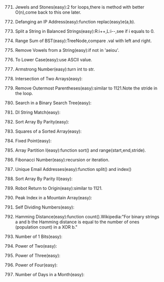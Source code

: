 771. Jewels and Stones(easy):2 for loops,there is method with better O(n),come back to this one later.     
1108. Defanging an IP Address(easy):function replac(easy)e(a,b).   
    
1221. Split a String in Balanced Strings(easy):R:i++,L:i--,see if i equals to 0.
    
938. Range Sum of BST(easy):TreeNode,compare .val with left and right.
    
1119. Remove Vowels from a String(easy):if not in 'aeiou'.
    
709. To Lower Case(easy):use ASCII value.
    
1134. Armstrong Number(easy):turn int to str.
    
349. Intersection of Two Arrays(easy):
    
1021. Remove Outermost Parentheses(easy):similar to 1121.Note the stride in the loop.
    
700. Search in a Binary Search Tree(easy):
    
942. DI String Match(easy):
    
905. Sort Array By Parity(easy):
    
977. Squares of a Sorted Array(easy):
    
1064. Fixed Point(easy):
    
561. Array Partition I(easy):function sort() and range(start,end,stride).
    
509. Fibonacci Number(easy):recursion or iteration.
    
929. Unique Email Addresses(easy):function split() and index()
    
922. Sort Array By Parity II(easy):
    
657. Robot Return to Origin(easy):similar to 1121.
    
852. Peak Index in a Mountain Array(easy):
    
728. Self Dividing Numbers(easy):
    
461. Hamming Distance(easy):function count().Wikipedia:"For binary strings a and b the Hamming distance is equal to the number of ones (population count) in a XOR b."
    
191. Number of 1 Bits(easy):
    
231. Power of Two(easy):
    
326. Power of Three(easy):
    
342. Power of Four(easy):
    
1118. Number of Days in a Month(easy):
